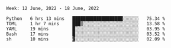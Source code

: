 <!--START_SECTION:waka-->
```text
Week: 12 June, 2022 - 18 June, 2022

Python   6 hrs 13 mins   ███████████████████░░░░░░   75.34 % 
TOML     1 hr 7 mins     ███▒░░░░░░░░░░░░░░░░░░░░░   13.58 % 
YAML     19 mins         █░░░░░░░░░░░░░░░░░░░░░░░░   03.95 % 
Bash     17 mins         █░░░░░░░░░░░░░░░░░░░░░░░░   03.52 % 
sh       10 mins         ▓░░░░░░░░░░░░░░░░░░░░░░░░   02.09 % 
```
<!--END_SECTION:waka-->
